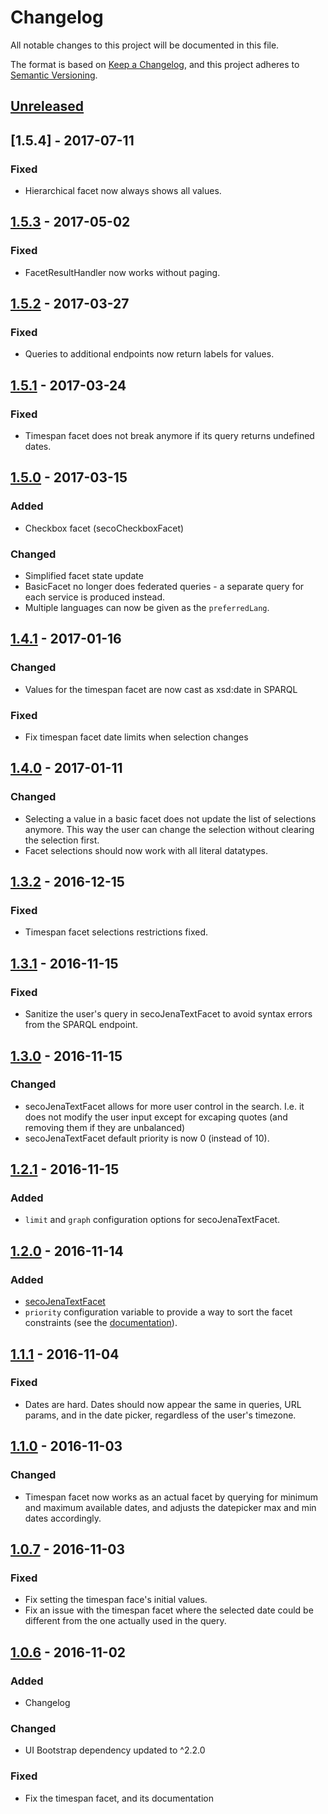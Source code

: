# Changelog

All notable changes to this project will be documented in this file.

The format is based on [Keep a Changelog](http://keepachangelog.com/),
and this project adheres to [Semantic Versioning](http://semver.org/).

## [Unreleased]

## [1.5.4] - 2017-07-11

### Fixed

- Hierarchical facet now always shows all values.

## [1.5.3] - 2017-05-02

### Fixed

- FacetResultHandler now works without paging.

## [1.5.2] - 2017-03-27

### Fixed

- Queries to additional endpoints now return labels for values.

## [1.5.1] - 2017-03-24

### Fixed

- Timespan facet does not break anymore if its query returns undefined dates.

## [1.5.0] - 2017-03-15

### Added

- Checkbox facet (secoCheckboxFacet)

### Changed

- Simplified facet state update
- BasicFacet no longer does federated queries - a separate query for each
  service is produced instead.
- Multiple languages can now be given as the `preferredLang`.

## [1.4.1] - 2017-01-16

### Changed
- Values for the timespan facet are now cast as xsd:date in SPARQL

### Fixed
- Fix timespan facet date limits when selection changes

## [1.4.0] - 2017-01-11

### Changed
- Selecting a value in a basic facet does not update the list of selections anymore.
  This way the user can change the selection without clearing the selection first.
- Facet selections should now work with all literal datatypes.

## [1.3.2] - 2016-12-15

### Fixed
- Timespan facet selections restrictions fixed.

## [1.3.1] - 2016-11-15

### Fixed
- Sanitize the user's query in secoJenaTextFacet to avoid syntax errors from the
  SPARQL endpoint.

## [1.3.0] - 2016-11-15

### Changed
- secoJenaTextFacet allows for more user control in the search.
  I.e. it does not modify the user input except for excaping quotes
  (and removing them if they are unbalanced)
- secoJenaTextFacet default priority is now 0 (instead of 10).

## [1.2.1] - 2016-11-15

### Added
- `limit` and `graph` configuration options for secoJenaTextFacet.

## [1.2.0] - 2016-11-14

### Added
- [secoJenaTextFacet](http://semanticcomputing.github.io/angular-semantic-faceted-search/#/api/seco.facetedSearch.directive:secoJenaTextFacet)
- `priority` configuration variable to provide a way to sort the facet constraints (see the [documentation][api]).


## [1.1.1] - 2016-11-04

### Fixed
- Dates are hard. Dates should now appear the same in queries, URL params,
  and in the date picker, regardless of the user's timezone.

## [1.1.0] - 2016-11-03

### Changed
- Timespan facet now works as an actual facet by querying for minimum and maximum
  available dates, and adjusts the datepicker max and min dates accordingly.

## [1.0.7] - 2016-11-03

### Fixed
- Fix setting the timespan face's initial values.
- Fix an issue with the timespan facet where the selected date could be different
  from the one actually used in the query.

## [1.0.6] - 2016-11-02

### Added
- Changelog

### Changed
- UI Bootstrap dependency updated to ^2.2.0

### Fixed
- Fix the timespan facet, and its documentation

[Unreleased]: https://github.com/SemanticComputing/angular-semantic-faceted-search/compare/1.5.2...HEAD
[1.5.3]: https://github.com/SemanticComputing/angular-semantic-faceted-search/compare/1.5.2...1.5.3
[1.5.2]: https://github.com/SemanticComputing/angular-semantic-faceted-search/compare/1.5.1...1.5.2
[1.5.1]: https://github.com/SemanticComputing/angular-semantic-faceted-search/compare/1.5.0...1.5.1
[1.5.0]: https://github.com/SemanticComputing/angular-semantic-faceted-search/compare/1.4.1...1.5.0
[1.4.1]: https://github.com/SemanticComputing/angular-semantic-faceted-search/compare/1.4.0...1.4.1
[1.4.0]: https://github.com/SemanticComputing/angular-semantic-faceted-search/compare/1.3.2...1.4.0
[1.3.2]: https://github.com/SemanticComputing/angular-semantic-faceted-search/compare/1.3.1...1.3.2
[1.3.1]: https://github.com/SemanticComputing/angular-semantic-faceted-search/compare/1.3.0...1.3.1
[1.3.0]: https://github.com/SemanticComputing/angular-semantic-faceted-search/compare/1.2.1...1.3.0
[1.2.1]: https://github.com/SemanticComputing/angular-semantic-faceted-search/compare/1.2.0...1.2.1
[1.2.0]: https://github.com/SemanticComputing/angular-semantic-faceted-search/compare/1.1.1...1.2.0
[1.1.1]: https://github.com/SemanticComputing/angular-semantic-faceted-search/compare/1.0.7...1.1.1
[1.1.0]: https://github.com/SemanticComputing/angular-semantic-faceted-search/compare/1.0.7...1.1.0
[1.0.7]: https://github.com/SemanticComputing/angular-semantic-faceted-search/compare/1.0.6...1.0.7
[1.0.6]: https://github.com/SemanticComputing/angular-semantic-faceted-search/compare/1.0.5...1.0.6
[api]: http://semanticcomputing.github.io/angular-semantic-faceted-search/#/api
